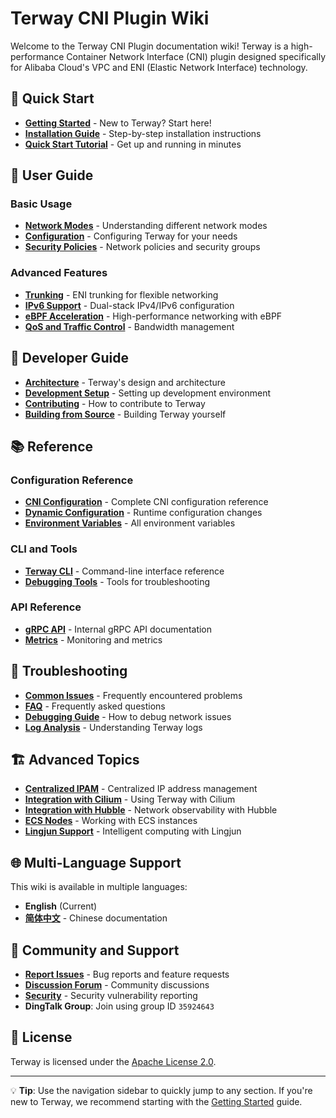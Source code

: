 # Terway CNI Plugin Wiki

Welcome to the Terway CNI Plugin documentation wiki! Terway is a high-performance Container Network Interface (CNI) plugin designed specifically for Alibaba Cloud's VPC and ENI (Elastic Network Interface) technology.

## 🚀 Quick Start

- **[Getting Started](Getting-Started.md)** - New to Terway? Start here!
- **[Installation Guide](Installation-Guide.md)** - Step-by-step installation instructions
- **[Quick Start Tutorial](Quick-Start-Tutorial.md)** - Get up and running in minutes

## 📖 User Guide

### Basic Usage
- **[Network Modes](user-guide/Network-Modes.md)** - Understanding different network modes
- **[Configuration](user-guide/Configuration.md)** - Configuring Terway for your needs
- **[Security Policies](user-guide/Security-Policies.md)** - Network policies and security groups

### Advanced Features
- **[Trunking](user-guide/Trunking.md)** - ENI trunking for flexible networking
- **[IPv6 Support](user-guide/IPv6-Support.md)** - Dual-stack IPv4/IPv6 configuration
- **[eBPF Acceleration](user-guide/eBPF-Acceleration.md)** - High-performance networking with eBPF
- **[QoS and Traffic Control](user-guide/QoS-Traffic-Control.md)** - Bandwidth management

## 🔧 Developer Guide

- **[Architecture](developer-guide/Architecture.md)** - Terway's design and architecture
- **[Development Setup](developer-guide/Development-Setup.md)** - Setting up development environment
- **[Contributing](developer-guide/Contributing.md)** - How to contribute to Terway
- **[Building from Source](developer-guide/Building-from-Source.md)** - Building Terway yourself

## 📚 Reference

### Configuration Reference
- **[CNI Configuration](reference/CNI-Configuration.md)** - Complete CNI configuration reference
- **[Dynamic Configuration](reference/Dynamic-Configuration.md)** - Runtime configuration changes
- **[Environment Variables](reference/Environment-Variables.md)** - All environment variables

### CLI and Tools
- **[Terway CLI](reference/Terway-CLI.md)** - Command-line interface reference
- **[Debugging Tools](reference/Debugging-Tools.md)** - Tools for troubleshooting

### API Reference
- **[gRPC API](reference/gRPC-API.md)** - Internal gRPC API documentation
- **[Metrics](reference/Metrics.md)** - Monitoring and metrics

## 🐛 Troubleshooting

- **[Common Issues](troubleshooting/Common-Issues.md)** - Frequently encountered problems
- **[FAQ](troubleshooting/FAQ.md)** - Frequently asked questions
- **[Debugging Guide](troubleshooting/Debugging-Guide.md)** - How to debug network issues
- **[Log Analysis](troubleshooting/Log-Analysis.md)** - Understanding Terway logs

## 🏗️ Advanced Topics

- **[Centralized IPAM](advanced/Centralized-IPAM.md)** - Centralized IP address management
- **[Integration with Cilium](advanced/Cilium-Integration.md)** - Using Terway with Cilium
- **[Integration with Hubble](advanced/Hubble-Integration.md)** - Network observability with Hubble
- **[ECS Nodes](advanced/ECS-Nodes.md)** - Working with ECS instances
- **[Lingjun Support](advanced/Lingjun-Support.md)** - Intelligent computing with Lingjun

## 🌐 Multi-Language Support

This wiki is available in multiple languages:
- **English** (Current)
- **[简体中文](zh-cn/Home.md)** - Chinese documentation

## 🤝 Community and Support

- **[Report Issues](https://github.com/AliyunContainerService/terway/issues/new)** - Bug reports and feature requests
- **[Discussion Forum](https://github.com/AliyunContainerService/terway/discussions)** - Community discussions
- **[Security](https://github.com/AliyunContainerService/terway/blob/main/SECURITY.md)** - Security vulnerability reporting
- **DingTalk Group**: Join using group ID `35924643`

## 📄 License

Terway is licensed under the [Apache License 2.0](https://github.com/AliyunContainerService/terway/blob/main/LICENSE).

---

💡 **Tip**: Use the navigation sidebar to quickly jump to any section. If you're new to Terway, we recommend starting with the [Getting Started](Getting-Started.md) guide.